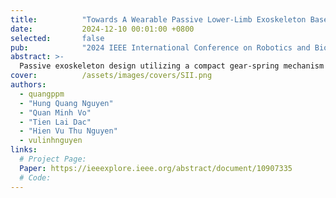 ```yaml
---
title:          "Towards A Wearable Passive Lower-Limb Exoskeleton Based on the Compact Gear-Spring Mechanism"
date:           2024-12-10 00:01:00 +0800
selected:       false
pub:            "2024 IEEE International Conference on Robotics and Biomimetics (ROBIO)"
abstract: >-
  Passive exoskeleton design utilizing a compact gear-spring mechanism (CGSM) for lower-limb rehabilitation.
cover:          /assets/images/covers/SII.png
authors:
  - quangppm
  - "Hung Quang Nguyen"
  - "Quan Minh Vo"
  - "Tien Lai Dac"
  - "Hien Vu Thu Nguyen"
  - vulinhnguyen
links:
  # Project Page: 
  Paper: https://ieeexplore.ieee.org/abstract/document/10907335
  # Code: 
---
```

